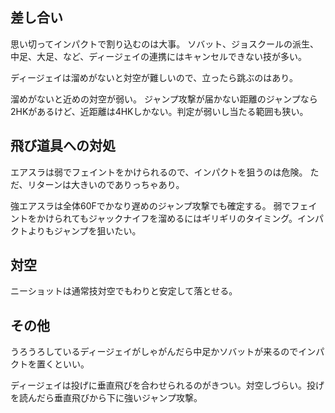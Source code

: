 ## 差し合い

思い切ってインパクトで割り込むのは大事。
ソバット、ジョスクールの派生、中足、大足、など、ディージェイの連携にはキャンセルできない技が多い。

ディージェイは溜めがないと対空が難しいので、立ったら跳ぶのはあり。

溜めがないと近めの対空が弱い。
ジャンプ攻撃が届かない距離のジャンプなら2HKがあるけど、近距離は4HKしかない。判定が弱いし当たる範囲も狭い。

## 飛び道具への対処

エアスラは弱でフェイントをかけられるので、インパクトを狙うのは危険。
ただ、リターンは大きいのでありっちゃあり。

強エアスラは全体60Fでかなり遅めのジャンプ攻撃でも確定する。
弱でフェイントをかけられてもジャックナイフを溜めるにはギリギリのタイミング。インパクトよりもジャンプを狙いたい。

## 対空

ニーショットは通常技対空でもわりと安定して落とせる。

## その他

うろうろしているディージェイがしゃがんだら中足かソバットが来るのでインパクトを置くといい。

ディージェイは投げに垂直飛びを合わせられるのがきつい。対空しづらい。投げを読んだら垂直飛びから下に強いジャンプ攻撃。
